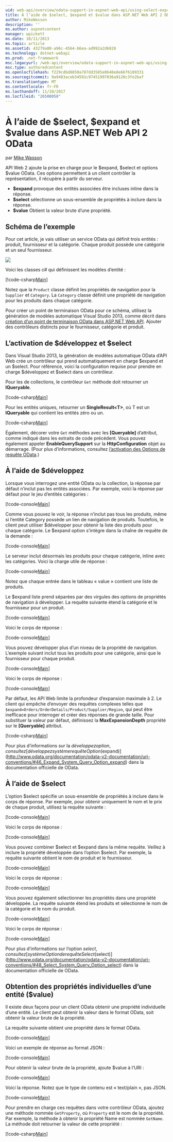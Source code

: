 ```yaml
---
uid: web-api/overview/odata-support-in-aspnet-web-api/using-select-expand-and-value
title: À l’aide de $select, $expand et $value dans ASP.NET Web API 2 OData | Documents Microsoft
author: MikeWasson
description: ''
ms.author: aspnetcontent
manager: wpickett
ms.date: 10/11/2013
ms.topic: article
ms.assetid: 43279a80-a96c-4564-b6ea-ad992a2d6828
ms.technology: dotnet-webapi
ms.prod: .net-framework
msc.legacyurl: /web-api/overview/odata-support-in-aspnet-web-api/using-select-expand-and-value
msc.type: authoredcontent
ms.openlocfilehash: f229cdbd8850a787dd3585e0640e8e66f6109331
ms.sourcegitcommit: 9a9483aceb34591c97451997036a9120c3fe2baf
ms.translationtype: MT
ms.contentlocale: fr-FR
ms.lasthandoff: 11/10/2017
ms.locfileid: "26508058"
---
```

<a name="using-select-expand-and-value-in-aspnet-web-api-2-odata"></a>À l’aide de $select, $expand et $value dans ASP.NET Web API 2 OData
====================
par [Mike Wasson](https://github.com/MikeWasson)

API Web 2 ajoute la prise en charge pour le $expand, $select et options $value OData. Ces options permettent à un client contrôler la représentation, il récupère à partir du serveur.

- **$expand** provoque des entités associées être incluses inline dans la réponse.
- **$select** sélectionne un sous-ensemble de propriétés à inclure dans la réponse.
- **$value** Obtient la valeur brute d’une propriété.

## <a name="example-schema"></a>Schéma de l’exemple

Pour cet article, je vais utiliser un service OData qui définit trois entités : produit, fournisseur et la catégorie. Chaque produit possède une catégorie et un seul fournisseur.

![](using-select-expand-and-value/_static/image1.png)

Voici les classes c# qui définissent les modèles d’entité :

[!code-csharp[Main](using-select-expand-and-value/samples/sample1.cs)]

Notez que la `Product` classe définit les propriétés de navigation pour la `Supplier` et `Category`. La `Category` classe définit une propriété de navigation pour les produits dans chaque catégorie.

Pour créer un point de terminaison OData pour ce schéma, utilisez la génération de modèles automatique Visual Studio 2013, comme décrit dans [création d’un point de terminaison OData dans ASP.NET Web API](odata-v3/creating-an-odata-endpoint.md). Ajouter des contrôleurs distincts pour le fournisseur, catégorie et produit.

## <a name="enabling-expand-and-select"></a>L’activation de $développez et $select

Dans Visual Studio 2013, la génération de modèles automatique OData d’API Web crée un contrôleur qui prend automatiquement en charge $expand et un $select. Pour référence, voici la configuration requise pour prendre en charge $développez et $select dans un contrôleur.

Pour les de collections, le contrôleur `Get` méthode doit retourner un **IQueryable**.

[!code-csharp[Main](using-select-expand-and-value/samples/sample2.cs)]

Pour les entités uniques, retourner un **SingleResult&lt;T&gt;**, où T est un **IQueryable** qui contient les entités zéro ou un.

[!code-csharp[Main](using-select-expand-and-value/samples/sample3.cs)]

Également, décorer votre `Get` méthodes avec les **[Queryable]** d’attribut, comme indiqué dans les extraits de code précédent. Vous pouvez également appeler **EnableQuerySupport** sur la **HttpConfiguration** objet au démarrage. (Pour plus d’informations, consultez [l’activation des Options de requête OData](supporting-odata-query-options.md#enable).)

## <a name="using-expand"></a>À l’aide de $développez

Lorsque vous interrogez une entité OData ou la collection, la réponse par défaut n’inclut pas les entités associées. Par exemple, voici la réponse par défaut pour le jeu d’entités catégories :

[!code-console[Main](using-select-expand-and-value/samples/sample4.cmd)]

Comme vous pouvez le voir, la réponse n’inclut pas tous les produits, même si l’entité Category possède un lien de navigation de produits. Toutefois, le client peut utiliser $développer pour obtenir la liste des produits pour chaque catégorie. Le $expand option s’intègre dans la chaîne de requête de la demande :

[!code-console[Main](using-select-expand-and-value/samples/sample5.cmd)]

Le serveur inclut désormais les produits pour chaque catégorie, inline avec les catégories. Voici la charge utile de réponse :

[!code-console[Main](using-select-expand-and-value/samples/sample6.cmd)]

Notez que chaque entrée dans le tableau « value » contient une liste de produits.

Le $expand liste prend séparées par des virgules des options de propriétés de navigation à développer. La requête suivante étend la catégorie et le fournisseur pour un produit.

[!code-console[Main](using-select-expand-and-value/samples/sample7.cmd)]

Voici le corps de réponse :

[!code-console[Main](using-select-expand-and-value/samples/sample8.cmd)]

Vous pouvez développer plus d’un niveau de la propriété de navigation. L’exemple suivant inclut tous les produits pour une catégorie, ainsi que le fournisseur pour chaque produit.

[!code-console[Main](using-select-expand-and-value/samples/sample9.cmd)]

Voici le corps de réponse :

[!code-console[Main](using-select-expand-and-value/samples/sample10.cmd)]

Par défaut, les API Web limite la profondeur d’expansion maximale à 2. Le client qui empêche d’envoyer des requêtes complexes telles que `$expand=Orders/OrderDetails/Product/Supplier/Region`, qui peut être inefficace pour interroger et créer des réponses de grande taille. Pour substituer la valeur par défaut, définissez la **MaxExpansionDepth** propriété sur le **[Queryable]** attribut.

[!code-csharp[Main](using-select-expand-and-value/samples/sample11.cs)]

Pour plus d’informations sur la $développez option, consultez [développez système requête Option ($expand)](http://www.odata.org/documentation/odata-v2-documentation/uri-conventions/#46_Expand_System_Query_Option_expand) dans la documentation officielle de OData.

## <a name="using-select"></a>À l’aide de $select

L’option $select spécifie un sous-ensemble de propriétés à inclure dans le corps de réponse. Par exemple, pour obtenir uniquement le nom et le prix de chaque produit, utilisez la requête suivante :

[!code-console[Main](using-select-expand-and-value/samples/sample12.cmd)]

Voici le corps de réponse :

[!code-console[Main](using-select-expand-and-value/samples/sample13.cmd)]

Vous pouvez combiner $select et $expand dans la même requête. Veillez à inclure la propriété développée dans l’option $select. Par exemple, la requête suivante obtient le nom de produit et le fournisseur.

[!code-console[Main](using-select-expand-and-value/samples/sample14.cmd)]

Voici le corps de réponse :

[!code-console[Main](using-select-expand-and-value/samples/sample15.cmd)]

Vous pouvez également sélectionner les propriétés dans une propriété développée. La requête suivante étend les produits et sélectionne le nom de la catégorie et le nom du produit.

[!code-console[Main](using-select-expand-and-value/samples/sample16.cmd)]

Voici le corps de réponse :

[!code-console[Main](using-select-expand-and-value/samples/sample17.cmd)]

Pour plus d’informations sur l’option $select, consultez [système Option de requête Select ($select)](http://www.odata.org/documentation/odata-v2-documentation/uri-conventions/#48_Select_System_Query_Option_select) dans la documentation officielle de OData.

## <a name="getting-individual-properties-of-an-entity-value"></a>Obtention des propriétés individuelles d’une entité ($value)

Il existe deux façons pour un client OData obtenir une propriété individuelle d’une entité. Le client peut obtenir la valeur dans le format OData, soit obtenir la valeur brute de la propriété.

La requête suivante obtient une propriété dans le format OData.

[!code-console[Main](using-select-expand-and-value/samples/sample18.cmd)]

Voici un exemple de réponse au format JSON :

[!code-console[Main](using-select-expand-and-value/samples/sample19.cmd)]

Pour obtenir la valeur brute de la propriété, ajoute $value à l’URI :

[!code-console[Main](using-select-expand-and-value/samples/sample20.cmd)]

Voici la réponse. Notez que le type de contenu est « text/plain », pas JSON.

[!code-console[Main](using-select-expand-and-value/samples/sample21.cmd)]

Pour prendre en charge ces requêtes dans votre contrôleur OData, ajoutez une méthode nommée `GetProperty`, où `Property` est le nom de la propriété. Par exemple, la méthode à obtenir la propriété Name est nommée `GetName`. La méthode doit retourner la valeur de cette propriété :

[!code-csharp[Main](using-select-expand-and-value/samples/sample22.cs)]
